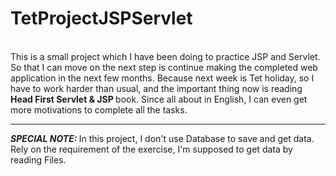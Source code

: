 # TetProjectJSPServlet

<br>This is a small project which I have been doing to practice JSP and Servlet. So that I can move on the next step is continue making the completed web application in the next few months.
Because next week is Tet holiday, so I have to work harder than usual, and the important thing now is reading <b> Head First Servlet & JSP </b> book. Since all about in English, I can even get more motivations to complete all the tasks.

<hr><b><i>SPECIAL NOTE: </i></b>In this project, I don't use Database to save and get data. Rely on the requirement of the exercise, I'm supposed to get data by reading Files.
